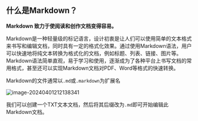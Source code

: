 ## 什么是Markdown？

**Markdown 致力于使阅读和创作文档变得容易。**

Markdown是一种轻量级的标记语言，设计初衷是让人们可以使用简单的文本格式来书写和编辑文档，同时具有一定的格式化效果。通过使用Markdown语法，用户可以快速地将纯文本转换为格式化的文档，例如标题、列表、链接、图片等。Markdown语法简单直观，易于学习和使用，逐渐成为了各种平台上书写文档的常用格式，甚至还可以实现Markdown文档对PDF、Word等格式的快速转换。

Markdown的文件通常以`.md`或`.markdown`为扩展名

![image-20240401212138341](https://image.itbaima.cn/markdown/2024/04/01/vdfIcRaSolpG1Eq.png)

我们可以创建一个TXT文本文档，然后将其后缀改为`.md`即可开始编辑此Markdown文档。


